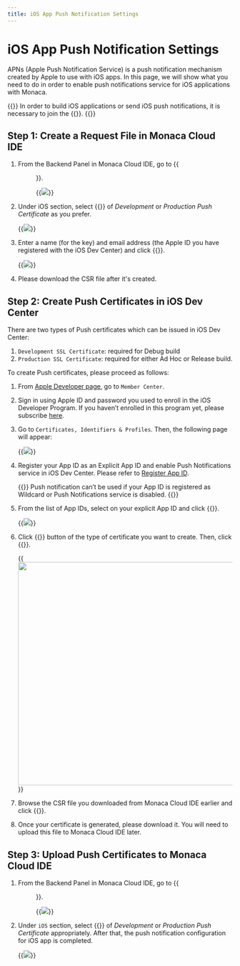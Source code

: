 ```yaml
---
title: iOS App Push Notification Settings
---
```


# iOS App Push Notification Settings

APNs (Apple Push Notification Service) is a push notification mechanism
created by Apple to use with iOS apps. In this page, we will show what
you need to do in order to enable push notifications service for iOS
applications with Monaca.

{{<note>}}
    In order to build iOS applications or send iOS push notifications, it is necessary to join the {{<link href="https://developer.apple.com/programs/" title="iOS Developer Program">}}.
{{</note>}}

## Step 1: Create a Request File in Monaca Cloud IDE

1.  From the Backend Panel in Monaca Cloud IDE, go to {{<menu menu1="Push Notification" menu2="Backend Settings" menu3="Push Configuration">}}.

    {{<img src="/images/backend/apns/1.png">}}

2.  Under iOS section, select {{<guilabel name="Generate Key and Make CSR">}} of *Development*
    or *Production Push Certificate* as you prefer.

    {{<img src="/images/backend/apns/2.png">}}

3.  Enter a name (for the key) and email address (the Apple ID you have
    registered with the iOS Dev Center) and click {{<guilabel name="Generate">}}.

    {{<img src="/images/backend/apns/3.png">}}

4.  Please download the CSR file after it's created.

## Step 2: Create Push Certificates in iOS Dev Center

There are two types of Push certificates which can be issued in iOS Dev
Center:

1. `Development SSL Certificate`: required for Debug build
2. `Production SSL Certificate`: required for either Ad Hoc or Release build.

To create Push certificates, please proceed as follows:

1.  From [Apple Developer page](https://developer.apple.com/), go to `Member Center`.
2.  Sign in using Apple ID and password you used to enroll in the iOS
    Developer Program. If you haven’t enrolled in this program yet,
    please subscribe [here](https://developer.apple.com/programs/ios/).
3.  Go to `Certificates, Identifiers & Profiles`. Then, the following page will appear:

    {{<img src="/images/backend/apns/4.png">}}

4.  Register your App ID as an Explicit App ID and enable Push
    Notifications service in iOS Dev Center. Please refer to [Register App ID](/en/monaca_ide/manual/build/ios/build_ios/#register_appid).

    {{<warning>}}
        Push notification can’t be used if your App ID is registered as Wildcard or Push Notifications service is disabled.
    {{</warning>}}

5.  From the list of App IDs, select on your explicit App ID and click {{<guilabel name="Edit">}}.

    {{<img src="/images/backend/apns/5.png">}}

6.  Click {{<guilabel name="Create Certificate">}} button of the type of certificate you want
    to create. Then, click {{<guilabel name="Continue">}}.

    {{<img src="/images/backend/apns/6.png" width="500">}}

7.  Browse the CSR file you downloaded from Monaca Cloud IDE earlier and
    click {{<guilabel name="Generate">}}.
8.  Once your certificate is generated, please download it. You will
    need to upload this file to Monaca Cloud IDE later.

## Step 3: Upload Push Certificates to Monaca Cloud IDE

1.  From the Backend Panel in Monaca Cloud IDE, go to {{<menu menu1="Push Notification" menu2="Backend Settings" menu3="Push Configuration">}}.

    {{<img src="/images/backend/apns/1.png">}}

2.  Under `iOS` section, select {{<guilabel name="Upload Certificate">}} of *Development* or *Production Push Certificate* appropriately. After that, the push notification configuration for iOS app is completed.

    {{<img src="/images/backend/apns/7.png">}}

